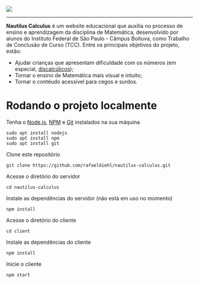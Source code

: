 ![](https://i.imgur.com/NpHRzTB.jpg)

<hr>

**Nautilus Calculus** é um website educacional que auxilia no processo de ensino e aprendizagem da disciplina de Matemática, desenvolvido por alunos do Instituto Federal de São Paulo - Câmpus Boituva, como Trabalho de Conclusão de Curso (TCC). Entre os principais objetivos do projeto, estão:

- Ajudar crianças que apresentam dificuldade com os números (em especial, [discalcúlicos](https://pt.wikipedia.org/wiki/Discalculia));
- Tornar o ensino de Matemática mais visual e intuito;
- Tornar o contéudo acessível para cegos e surdos.

# Rodando o projeto localmente
Tenha o [Node.js](https://nodejs.org/en/), [NPM](https://www.npmjs.com/) e [Git](https://git-scm.com/) instalados na sua máquina
```
sudo apt install nodejs
sudo apt install npm
sudo apt install git
```
Clone este repositório
```
git clone https://github.com/rafaeldiehl/nautilus-calculus.git
```
Acesse o diretório do servidor 
```
cd nautilus-calculus
```
Instale as dependências do servidor (não está em uso no momento)
```
npm install
```
Acesse o diretório do cliente
```
cd client
```
Instale as dependências do cliente
```
npm install
```
Inicie o cliente
```
npm start
```